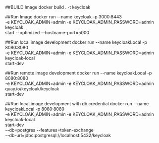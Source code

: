 ##BUILD Image
docker build . -t keycloak

##Run Image
docker run --name keycloak -p 3000:8443 \
-e KEYCLOAK_ADMIN=admin -e KEYCLOAK_ADMIN_PASSWORD=admin \
keycloak \
start --optimized --hostname-port=5000

##Run local image development
docker run --name keycloakLocal -p 8080:8080 \
-e KEYCLOAK_ADMIN=admin -e KEYCLOAK_ADMIN_PASSWORD=admin \
keycloak-local \
start-dev

##Run remote image development 
docker run --name keycloakLocal -p 8080:8080 \
-e KEYCLOAK_ADMIN=admin -e KEYCLOAK_ADMIN_PASSWORD=admin \
quay.io/keycloak/keycloak \
start-dev

##Run local image development with db credential
docker run --name keycloakLocal -p 8080:8080 \
-e KEYCLOAK_ADMIN=admin -e KEYCLOAK_ADMIN_PASSWORD=admin \
keycloak-local \
start-dev \
--db=postgres --features=token-exchange \
--db-url=jdbc:postgresql://localhost:5432/keycloak

